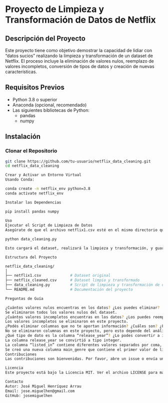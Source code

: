# Proyecto de Limpieza y Transformación de Datos de Netflix

## Descripción del Proyecto

Este proyecto tiene como objetivo demostrar la capacidad de lidiar con “datos sucios” realizando la limpieza y transformación de un dataset de Netflix. El proceso incluye la eliminación de valores nulos, reemplazo de valores incompletos, conversión de tipos de datos y creación de nuevas características.

## Requisitos Previos

- Python 3.8 o superior
- Anaconda (opcional, recomendado)
- Las siguientes bibliotecas de Python:
  - pandas
  - numpy

## Instalación

### Clonar el Repositorio

```bash
git clone https://github.com/tu-usuario/netflix_data_cleaning.git
cd netflix_data_cleaning

Crear y Activar un Entorno Virtual
Usando Conda:

conda create -n netflix_env python=3.8
conda activate netflix_env

Instalar las Dependencias

pip install pandas numpy
 
Uso
Ejecutar el Script de Limpieza de Datos
Asegúrate de que el archivo netflix1.csv esté en el mismo directorio que el script data_cleaning.py. Luego, ejecuta el siguiente comando:

python data_cleaning.py

Esto cargará el dataset, realizará la limpieza y transformación, y guardará el resultado en un nuevo archivo netflix_cleaned.csv.

Estructura del Proyecto

netflix_data_cleaning/
│
├── netflix1.csv             # Dataset original
├── netflix_cleaned.csv      # Dataset limpio y transformado
├── data_cleaning.py         # Script de limpieza y transformación de datos
└── README.md                # Documentación del proyecto

Preguntas de Guía

¿Cuántos valores nulos encuentras en los datos? ¿Los puedes eliminar?
Se eliminaron todos los valores nulos del dataset.
¿Cuántos valores incompletos encuentras en los datos? ¿Los puedes reemplazar?
Los valores incompletos se eliminaron en este proyecto.
¿Podés eliminar columnas que no te aportan información? ¿Cuáles son? ¿Por qué las eliminarías?
No se eliminaron columnas en este proyecto, pero esto depende del análisis que se quiera realizar.
¿Qué tipo de dato es la columna “release_year”? ¿Lo podes convertir a integer?
La columna release_year se convirtió a tipo integer.
La columna “listed_in” contiene diferentes valores separados por coma, ¿Puedes ccrear una columna y quedarte con el primer valor?
Se creó una nueva columna main_genre que contiene el primer valor de listed_in.
Contribuciones
Las contribuciones son bienvenidas. Por favor, abre un issue o envía un pull request para cualquier mejora o corrección.

Licencia
Este proyecto está bajo la Licencia MIT. Ver el archivo LICENSE para más detalles.

Contacto
Autor: José Miguel Henríquez Arrau
Email: jose.miguelhen@gmail.com
GitHub: josemiguelhen